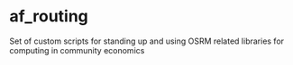 # af_routing
Set of custom scripts for standing up and using OSRM related libraries for computing in community economics
